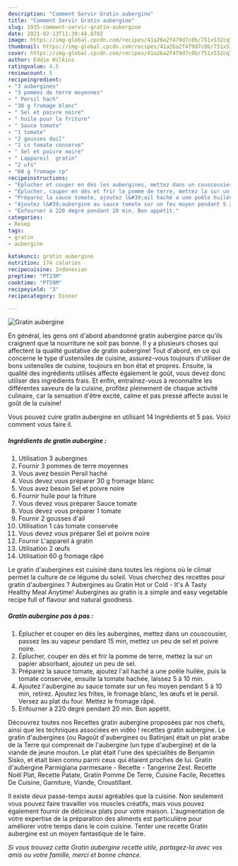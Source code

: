 ```yaml
---
description: "Comment Servir Gratin aubergine"
title: "Comment Servir Gratin aubergine"
slug: 1935-comment-servir-gratin-aubergine
date: 2021-02-13T11:39:44.870Z
image: https://img-global.cpcdn.com/recipes/41a26a2f479d7c0b/751x532cq70/gratin-aubergine-photo-principale-de-la-recette.jpg
thumbnail: https://img-global.cpcdn.com/recipes/41a26a2f479d7c0b/751x532cq70/gratin-aubergine-photo-principale-de-la-recette.jpg
cover: https://img-global.cpcdn.com/recipes/41a26a2f479d7c0b/751x532cq70/gratin-aubergine-photo-principale-de-la-recette.jpg
author: Eddie Wilkins
ratingvalue: 4.5
reviewcount: 5
recipeingredient:
- "3 aubergines"
- "3 pommes de terre moyennes"
- " Persil hach"
- "30 g fromage blanc"
- " Sel et poivre noire"
- " huile pour la friture"
- " Sauce tomate"
- "1 tomate"
- "2 gousses dail"
- "1 cs tomate conserve"
- " Sel et poivre noire"
- " Lappareil  gratin"
- "2 ufs"
- "60 g fromage rp"
recipeinstructions:
- "Éplucher et couper en dés les aubergines, mettez dans un couscousier, passez les au vapeur pendant 15 min, mettez un peu de sel et poivre noire."
- "Éplucher, couper en dés et frir la pomme de terre, mettez la sur un papier absorbant, ajoutez un peu de sel."
- "Préparez la sauce tomate, ajoutez l&#39;ail haché a une poêle huilée, puis la tomate conservée, ensuite la tomate hachée, laissez 5 à 10 min."
- "Ajoutez l&#39;aubergine au sauce tomate sur un feu moyen pendant 5 à 10 min, retirez. Ajoutez les frites, le fromage blanc, les œufs et le persil. Versez au plat du four. Mettez le fromage râpé."
- "Enfourner à 220 degré pendant 20 min. Bon appétit."
categories:
- Resep
tags:
- gratin
- aubergine

katakunci: gratin aubergine 
nutrition: 174 calories
recipecuisine: Indonesian
preptime: "PT23M"
cooktime: "PT59M"
recipeyield: "3"
recipecategory: Dinner

---
```



![Gratin aubergine](https://img-global.cpcdn.com/recipes/41a26a2f479d7c0b/751x532cq70/gratin-aubergine-photo-principale-de-la-recette.jpg)

En général, les gens ont d'abord abandonné gratin aubergine parce qu'ils craignent que la nourriture ne soit pas bonne. Il y a plusieurs choses qui affectent la qualité gustative de gratin aubergine! Tout d'abord, en ce qui concerne le type d'ustensiles de cuisine, assurez-vous toujours d'utiliser de bons ustensiles de cuisine, toujours en bon état et propres. Ensuite, la qualité des ingrédients utilisés affecte également le goût, vous devez donc utiliser des ingrédients frais. Et enfin, entraînez-vous à reconnaître les différentes saveurs de la cuisine, profitez pleinement de chaque activité culinaire, car la sensation d'être excité, calme et pas pressé affecte aussi le goût de la cuisine!

<!--inarticleads1-->

Vous pouvez cuire gratin aubergine en utilisant 14 Ingrédients et 5 pas. Voici comment vous faire il.

##### Ingrédients de gratin aubergine :

1. Utilisation 3 aubergines
1. Fournir 3 pommes de terre moyennes
1. Vous avez besoin  Persil haché
1. Vous devez vous préparer 30 g fromage blanc
1. Vous avez besoin  Sel et poivre noire
1. Fournir  huile pour la friture
1. Vous devez vous préparer  Sauce tomate
1. Vous devez vous préparer 1 tomate
1. Fournir 2 gousses d&#39;ail
1. Utilisation 1 càs tomate conservée
1. Vous devez vous préparer  Sel et poivre noire
1. Fournir  L&#39;appareil à gratin
1. Utilisation 2 œufs
1. Utilisation 60 g fromage râpé


Le gratin d&#39;aubergines est cuisiné dans toutes les régions où le climat permet la culture de ce légume du soleil. Vous cherchez des recettes pour gratin d&#39;aubergines ? Aubergines au Gratin Hot or Cold - It&#39;s A Tasty Healthy Meal Anytime! Aubergines au gratin is a simple and easy vegetable recipe full of flavour and natural goodness. 

<!--inarticleads2-->

##### Gratin aubergine pas à pas :

1. Éplucher et couper en dés les aubergines, mettez dans un couscousier, passez les au vapeur pendant 15 min, mettez un peu de sel et poivre noire.
1. Éplucher, couper en dés et frir la pomme de terre, mettez la sur un papier absorbant, ajoutez un peu de sel.
1. Préparez la sauce tomate, ajoutez l&#39;ail haché a une poêle huilée, puis la tomate conservée, ensuite la tomate hachée, laissez 5 à 10 min.
1. Ajoutez l&#39;aubergine au sauce tomate sur un feu moyen pendant 5 à 10 min, retirez. Ajoutez les frites, le fromage blanc, les œufs et le persil. Versez au plat du four. Mettez le fromage râpé.
1. Enfourner à 220 degré pendant 20 min. Bon appétit.


Découvrez toutes nos Recettes gratin aubergine proposées par nos chefs, ainsi que les techniques associées en vidéo ! recettes gratin aubergine. Le gratin d&#39;aubergines (ou Ragoût d&#39;aubergines ou Batinjan) était un plat arabe de la Terre qui comprenait de l&#39;aubergine (un type d&#39;aubergine) et de la viande de jeune mouton. Le plat était l&#39;une des spécialités de Benjamin Sisko, et était bien connu parmi ceux qui étaient proches de lui. Gratin d&#39;aubergine Parmigiana parmesane - Recette - Tangerine Zest. Recette Noël Plat, Recette Patate, Gratin Pomme De Terre, Cuisine Facile, Recettes De Cuisine, Garniture, Viande, Croustillant. 

<!--inarticleads1-->

<p>
Il existe deux passe-temps aussi agréables que la cuisine. Non seulement vous pouvez faire travailler vos muscles créatifs, mais vous pouvez également fournir de délicieux plats pour votre maison. L'augmentation de votre expertise de la préparation des aliments est particulière pour améliorer votre temps dans le coin cuisine. Tenter une recette Gratin aubergine est un moyen fantastique de le faire.
</p>

<p>
<i>Si vous trouvez cette Gratin aubergine recette utile, partagez-la avec vos amis ou votre famille, merci et bonne chance.</i>
</p>
